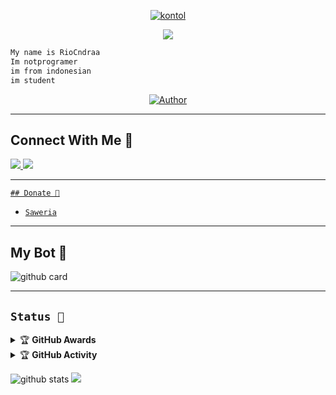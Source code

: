 <p align="center">
  <a href="https://github.com/RioooNoCounter"><img src="http://readme-typing-svg.herokuapp.com?color=FFFFFF&center=true&vCenter=true&multiline=false&lines=Wellcome+To+My+Github;My+Github+is+under+Maintenance" alt="kontol">
       </p>
<p align="center">
  <img src="https://github.com/RioooNoCounter.png" 
       </p>
 </h1></p1>
 
 ```bash
My name is RioCndraa
Im notprogramer
im from indonesian
im student
```
  
<p align="center">
<a href="https://github.com/RioooNoCounter"><img title="Author" src="https://img.shields.io/badge/Rio-Turu-blue.svg?style=for-the-badge&logo=github"></a>
</p>

---------
## Connect With Me 💌
  <a href="https://instagram.com/rio.caandra"><img src="https://img.shields.io/badge/Instagram-E4405F?style=for-the-badge&logo=instagram&logoColor=white"/> 
  <a href="https://wa.me/1429688025"><img src="https://img.shields.io/badge/WhatsApp-25D366?style=for-the-badge&logo=whatsapp&logoColor=white" />
    
---------
    ## Donate 🧧
* [`Saweria`](https://saweria.co/Riosanz)
    
---------

## My Bot 🌷
![github card](https://github-readme-stats.vercel.app/api/pin/?username=RioooNoCounter&repo=riomd-v1&theme=vue)

---------

## ```Status 🐾```

<details>
    <summary>&#127942 <b>GitHub Awards</b></summary><br/>

![Github Trophy](https://github-profile-trophy.vercel.app/?username=RioooNoCounter)

</details>

<details>
    <summary>&#127942 <b>GitHub  Activity</b></summary><br/>

![Metrics](https://metrics.lecoq.io/RioooNoCounter?template=classic&repositories.forks=true&languages=1&languages.colors=github&languages.threshold=0%25&config.timezone=Asia%2FJakarta)

</details> 
    
![github stats](https://github-readme-stats.vercel.app/api?username=RioooNoCounter&show_icons=true)
<img src="https://github-readme-stats.vercel.app/api/top-langs/?username=RioooNoCounter&theme=vue">
